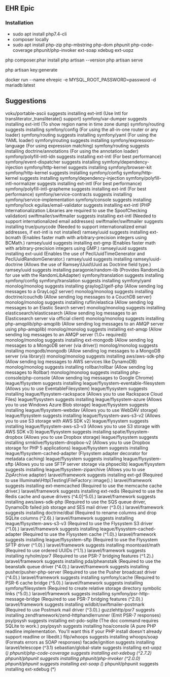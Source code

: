 ## EHR Epic


### Installation

* sudo apt install php7.4-cli
* composer locally
* sudo apt install php-zip php-mbstring php-dom phpunit 
php-code-coverage phpunit/php-invoker ext-soap xdebug
ext-uopz

 php composer.phar install
 php artisan --version
 php artisan serve

php artisan key:generate


docker run --name ehrepic -e MYSQL_ROOT_PASSWORD=password -d mariadb:latest


## Suggestions
voku/portable-ascii suggests installing ext-intl (Use Intl for transliterator_transliterate() support)
symfony/var-dumper suggests installing ext-intl (To show region name in time zone dump)
symfony/routing suggests installing symfony/config (For using the all-in-one router or any loader)
symfony/routing suggests installing symfony/yaml (For using the YAML loader)
symfony/routing suggests installing symfony/expression-language (For using expression matching)
symfony/routing suggests installing doctrine/annotations (For using the annotation loader)
symfony/polyfill-intl-idn suggests installing ext-intl (For best performance)
symfony/event-dispatcher suggests installing symfony/dependency-injection
symfony/http-kernel suggests installing symfony/browser-kit
symfony/http-kernel suggests installing symfony/config
symfony/http-kernel suggests installing symfony/dependency-injection
symfony/polyfill-intl-normalizer suggests installing ext-intl (For best performance)
symfony/polyfill-intl-grapheme suggests installing ext-intl (For best performance)
symfony/service-contracts suggests installing symfony/service-implementation
symfony/console suggests installing symfony/lock
egulias/email-validator suggests installing ext-intl (PHP Internationalization Libraries are required to use the SpoofChecking validation)
swiftmailer/swiftmailer suggests installing ext-intl (Needed to support internationalized email addresses)
swiftmailer/swiftmailer suggests installing true/punycode (Needed to support internationalized email addresses, if ext-intl is not installed)
ramsey/uuid suggests installing ext-bcmath (Enables faster math with arbitrary-precision integers using BCMath.)
ramsey/uuid suggests installing ext-gmp (Enables faster math with arbitrary-precision integers using GMP.)
ramsey/uuid suggests installing ext-uuid (Enables the use of PeclUuidTimeGenerator and PeclUuidRandomGenerator.)
ramsey/uuid suggests installing ramsey/uuid-doctrine (Allows the use of Ramsey\Uuid\Uuid as Doctrine field type.)
ramsey/uuid suggests installing paragonie/random-lib (Provides RandomLib for use with the RandomLibAdapter)
symfony/translation suggests installing symfony/config
symfony/translation suggests installing symfony/yaml
monolog/monolog suggests installing graylog2/gelf-php (Allow sending log messages to a GrayLog2 server)
monolog/monolog suggests installing doctrine/couchdb (Allow sending log messages to a CouchDB server)
monolog/monolog suggests installing ruflin/elastica (Allow sending log messages to an Elastic Search server)
monolog/monolog suggests installing elasticsearch/elasticsearch (Allow sending log messages to an Elasticsearch server via official client)
monolog/monolog suggests installing php-amqplib/php-amqplib (Allow sending log messages to an AMQP server using php-amqplib)
monolog/monolog suggests installing ext-amqp (Allow sending log messages to an AMQP server (1.0+ required))
monolog/monolog suggests installing ext-mongodb (Allow sending log messages to a MongoDB server (via driver))
monolog/monolog suggests installing mongodb/mongodb (Allow sending log messages to a MongoDB server (via library))
monolog/monolog suggests installing aws/aws-sdk-php (Allow sending log messages to AWS services like DynamoDB)
monolog/monolog suggests installing rollbar/rollbar (Allow sending log messages to Rollbar)
monolog/monolog suggests installing php-console/php-console (Allow sending log messages to Google Chrome)
league/flysystem suggests installing league/flysystem-eventable-filesystem (Allows you to use EventableFilesystem)
league/flysystem suggests installing league/flysystem-rackspace (Allows you to use Rackspace Cloud Files)
league/flysystem suggests installing league/flysystem-azure (Allows you to use Windows Azure Blob storage)
league/flysystem suggests installing league/flysystem-webdav (Allows you to use WebDAV storage)
league/flysystem suggests installing league/flysystem-aws-s3-v2 (Allows you to use S3 storage with AWS SDK v2)
league/flysystem suggests installing league/flysystem-aws-s3-v3 (Allows you to use S3 storage with AWS SDK v3)
league/flysystem suggests installing spatie/flysystem-dropbox (Allows you to use Dropbox storage)
league/flysystem suggests installing srmklive/flysystem-dropbox-v2 (Allows you to use Dropbox storage for PHP 5 applications)
league/flysystem suggests installing league/flysystem-cached-adapter (Flysystem adapter decorator for metadata caching)
league/flysystem suggests installing league/flysystem-sftp (Allows you to use SFTP server storage via phpseclib)
league/flysystem suggests installing league/flysystem-ziparchive (Allows you to use ZipArchive adapter)
laravel/framework suggests installing ext-gd (Required to use Illuminate\Http\Testing\FileFactory::image().)
laravel/framework suggests installing ext-memcached (Required to use the memcache cache driver.)
laravel/framework suggests installing ext-redis (Required to use the Redis cache and queue drivers (^4.0|^5.0).)
laravel/framework suggests installing aws/aws-sdk-php (Required to use the SQS queue driver, DynamoDb failed job storage and SES mail driver (^3.0).)
laravel/framework suggests installing doctrine/dbal (Required to rename columns and drop SQLite columns (^2.6).)
laravel/framework suggests installing league/flysystem-aws-s3-v3 (Required to use the Flysystem S3 driver (^1.0).)
laravel/framework suggests installing league/flysystem-cached-adapter (Required to use the Flysystem cache (^1.0).)
laravel/framework suggests installing league/flysystem-sftp (Required to use the Flysystem SFTP driver (^1.0).)
laravel/framework suggests installing moontoast/math (Required to use ordered UUIDs (^1.1).)
laravel/framework suggests installing nyholm/psr7 (Required to use PSR-7 bridging features (^1.2).)
laravel/framework suggests installing pda/pheanstalk (Required to use the beanstalk queue driver (^4.0).)
laravel/framework suggests installing pusher/pusher-php-server (Required to use the Pusher broadcast driver (^4.0).)
laravel/framework suggests installing symfony/cache (Required to PSR-6 cache bridge (^5.0).)
laravel/framework suggests installing symfony/filesystem (Required to create relative storage directory symbolic links (^5.0).)
laravel/framework suggests installing symfony/psr-http-message-bridge (Required to use PSR-7 bridging features (^2.0).)
laravel/framework suggests installing wildbit/swiftmailer-postmark (Required to use Postmark mail driver (^3.0).)
guzzlehttp/psr7 suggests installing zendframework/zend-httphandlerrunner (Emit PSR-7 responses)
psy/psysh suggests installing ext-pdo-sqlite (The doc command requires SQLite to work.)
psy/psysh suggests installing hoa/console (A pure PHP readline implementation. You'll want this if your PHP install doesn't already support readline or libedit.)
filp/whoops suggests installing whoops/soap (Formats errors as SOAP responses)
facade/ignition suggests installing laravel/telescope (^3.1)
sebastian/global-state suggests installing ext-uopz (*)
phpunit/php-code-coverage suggests installing ext-xdebug (^2.7.2)
phpunit/phpunit suggests installing phpunit/php-invoker (^2.0.0)
phpunit/phpunit suggests installing ext-soap (*)
phpunit/phpunit suggests installing ext-xdebug (*)

